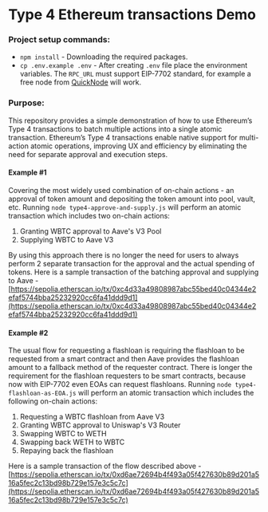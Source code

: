 # Type 4 Ethereum transactions Demo

### Project setup commands:
* ```npm install``` - Downloading the required packages.
* ```cp .env.example .env``` - After creating `.env` file place the environment variables. The `RPC_URL` must support EIP-7702 standard, for example a free node from [QuickNode](https://www.quicknode.com) will work.

### Purpose:
This repository provides a simple demonstration of how to use Ethereum’s Type 4 transactions to batch multiple actions into a single atomic transaction. Ethereum’s Type 4 transactions enable native support for multi-action atomic operations, improving UX and efficiency by eliminating the need for separate approval and execution steps.

#### Example #1
Covering the most widely used combination of on-chain actions - an approval of token amount and depositing the token amount into pool, vault, etc. Running `node type4-approve-and-supply.js` will perform an atomic transaction which includes two on-chain actions:
1. Granting WBTC approval to Aave's V3 Pool
2. Supplying WBTC to Aave V3

By using this approach there is no longer the need for users to always perform 2 separate transaction for the approval and the actual spending of tokens. Here is a sample transaction of the batching approval and supplying to Aave - [https://sepolia.etherscan.io/tx/0xc4d33a49808987abc55bed40c04344e2efaf5744bba25232920cc6fa41ddd9d1](https://sepolia.etherscan.io/tx/0xc4d33a49808987abc55bed40c04344e2efaf5744bba25232920cc6fa41ddd9d1)

#### Example #2
The usual flow for requesting a flashloan is requiring the flashloan to be requested from a smart contract and then Aave provides the flashloan amount to a fallback method of the requester contract. There is longer the requirement for the flashloan requesters to be smart contracts, because now with EIP-7702 even EOAs can request flashloans. Running `node type4-flashloan-as-EOA.js` will perform an atomic transaction which includes the following on-chain actions:
1. Requesting a WBTC flashloan from Aave V3
2. Granting WBTC approval to Uniswap's V3 Router
3. Swapping WBTC to WETH
4. Swapping back WETH to WBTC
5. Repaying back the flashloan

Here is a sample transaction of the flow described above - [https://sepolia.etherscan.io/tx/0xd6ae72694b4f493a05f427630b89d201a516a5fec2c13bd98b729e157e3c5c7c](https://sepolia.etherscan.io/tx/0xd6ae72694b4f493a05f427630b89d201a516a5fec2c13bd98b729e157e3c5c7c)